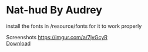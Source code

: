 Nat-hud By Audrey
==========

install the fonts in /resource/fonts for it to work properly

Screenshots
https://imgur.com/a/7jvGcyR
<br/>
[Download](https://github.com/OwOAudrey/Nat-hud/releases/latest)
